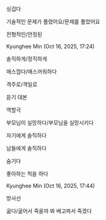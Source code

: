 싱겁다

기술적인 문제가 풀렸어요/문제를 풀었어요

전형적인/안정된

Kyunghee Min (Oct 16, 2025, 17:24)

솔직하게/정직하게

매스껍다/매스꺼워하다

격주로/격일로

듣기 대본

역할극

부모님이 실망하다/부모님을 실망시키다

자기에게 솔직하다

남들에게 솔직하다

숨기다

좋아하는 척을 하다

Kyunghee Min (Oct 16, 2025, 17:44)

방사선

굶다/굶어서 죽을까 봐
배고파서 죽겠다

